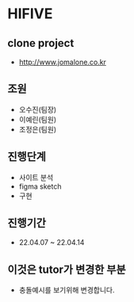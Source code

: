 # HIFIVE

## clone project
- http://www.jomalone.co.kr

## 조원
- 오수진(팀장)
- 이예린(팀원)
- 조정은(팀원)

## 진행단계
- 사이트 분석
- figma sketch
- 구현

## 진행기간
- 22.04.07 ~ 22.04.14

## 이것은 tutor가 변경한 부분
- 충돌예시를 보기위해 변경합니다.